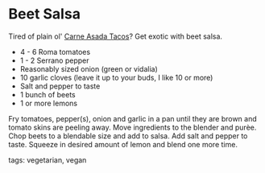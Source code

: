 Beet Salsa
==========

Tired of plain ol' [Carne Asada Tacos](../base_layers/chooped_steak.md)? Get exotic with beet salsa.

* 4 - 6 Roma tomatoes
* 1 - 2 Serrano pepper
* Reasonably sized onion (green or vidalia)
* 10 garlic cloves (leave it up to your buds, I like 10 or more)
* Salt and pepper to taste
* 1 bunch of beets
* 1 or more lemons

Fry tomatoes, pepper(s), onion and garlic in a pan until they are brown and tomato skins are peeling away. Move ingredients to the blender and purèe. Chop beets to a blendable size and add to salsa. Add salt and pepper to taste. Squeeze in desired amount of lemon and blend one more time.

tags: vegetarian, vegan
